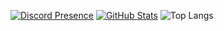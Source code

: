 [![Discord Presence](https://lanyard-profile-readme.vercel.app/api/560194136188256277)](https://discord.com/users/560194136188256277)
[![GitHub Stats](https://github-readme-stats-peach-pi.vercel.app/api?username=Tiqan&show_icons=true&hide_border=true&hide_title=true&include_all_commits=true&count_private=true&bg_color=0d1117&text_color=f0f6fc&hide_border=true)](https://github.com/Tiqan/)
![Top Langs](https://github-readme-stats-peach-pi.vercel.app/api/top-langs/?username=Tiqan&langs_count=8&bg_color=0d1117&text_color=f0f6fc&hide_border=true)
